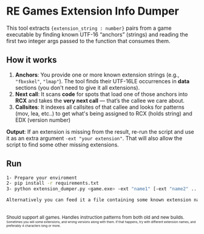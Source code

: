 # RE Games Extension Info Dumper

This tool extracts `{extension_string : number}` pairs from a game executable by finding known UTF-16 “anchors” (strings) and reading the first two integer args passed to the function that consumes them.

## How it works

1. **Anchors**: You provide one or more known extension strings (e.g., `"fbxskel"`, `"lmap"`). The tool finds their UTF-16LE occurrences in **data** sections (you don't need to give it all extensions).
2. **Next call**: It scans **code** for spots that load one of those anchors into **RCX** and takes the **very next call** — that’s the callee we care about.
3. **Callsites**: It indexes all callsites of that callee and looks for patterns (mov, lea, etc..) to get what's being assigned to RCX (holds string) and EDX (version number)

**Output**: If an extension is missing from the result, re-run the script and use it as an extra argument `-ext "your extension"`. That will also allow the script to find some other missing extensions.


## Run

```bash
1- Prepare your enviroment
2- pip install -r requirements.txt
3- python extension_dumper.py <game.exe> -ext "name1" [-ext "name2" ...] [-o output.json]

Alternatively you can feed it a file containing some known extension names, using `-F` or `--ext-file`
```

<br>
<sup>Should support all games. Handles instruction patterns from both old and new builds.<sup>
<sup>Sometimes you will some extensions, and wrong versions along with them. If that happens, try with different extension names, and preferably 4 characters long or more.<sup>
